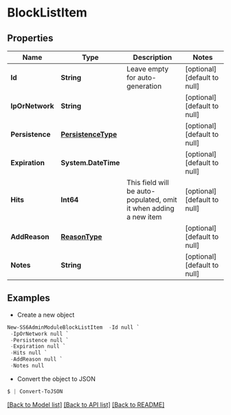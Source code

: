 # BlockListItem
## Properties

Name | Type | Description | Notes
------------ | ------------- | ------------- | -------------
**Id** | **String** | Leave empty for auto-generation | [optional] [default to null]
**IpOrNetwork** | **String** |  | [optional] [default to null]
**Persistence** | [**PersistenceType**](PersistenceType.md) |  | [optional] [default to null]
**Expiration** | **System.DateTime** |  | [optional] [default to null]
**Hits** | **Int64** | This field will be auto-populated, omit it when adding a new item | [optional] [default to null]
**AddReason** | [**ReasonType**](ReasonType.md) |  | [optional] [default to null]
**Notes** | **String** |  | [optional] [default to null]

## Examples

- Create a new object
```powershell
New-SS6AdminModuleBlockListItem  -Id null `
 -IpOrNetwork null `
 -Persistence null `
 -Expiration null `
 -Hits null `
 -AddReason null `
 -Notes null
```

- Convert the object to JSON
```powershell
$ | Convert-ToJSON
```


[[Back to Model list]](../README.md#documentation-for-models) [[Back to API list]](../README.md#documentation-for-api-endpoints) [[Back to README]](../README.md)

